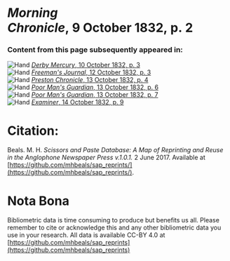 # *Morning Chronicle*, 9 October 1832, p. 2  
  
### Content from this page subsequently appeared in:  
![Hand](http://scissorsandpaste.net/wp-content/uploads/2017/06/smallhandpointer.png) [*Derby Mercury*, 10 October 1832, p. 3](https://mhbeals.github.io/sap_html/Derby-Mercury/Derby-Mercury-10-October-1832-p-3)  
![Hand](http://scissorsandpaste.net/wp-content/uploads/2017/06/smallhandpointer.png) [*Freeman's Journal*, 12 October 1832, p. 3](https://mhbeals.github.io/sap_html/Freeman's-Journal/Freeman's-Journal-12-October-1832-p-3)  
![Hand](http://scissorsandpaste.net/wp-content/uploads/2017/06/smallhandpointer.png) [*Preston Chronicle*, 13 October 1832, p. 4](https://mhbeals.github.io/sap_html/Preston-Chronicle/Preston-Chronicle-13-October-1832-p-4)  
![Hand](http://scissorsandpaste.net/wp-content/uploads/2017/06/smallhandpointer.png) [*Poor Man's Guardian*, 13 October 1832, p. 6](https://mhbeals.github.io/sap_html/Poor-Man's-Guardian/Poor-Man's-Guardian-13-October-1832-p-6)  
![Hand](http://scissorsandpaste.net/wp-content/uploads/2017/06/smallhandpointer.png) [*Poor Man's Guardian*, 13 October 1832, p. 7](https://mhbeals.github.io/sap_html/Poor-Man's-Guardian/Poor-Man's-Guardian-13-October-1832-p-7)  
![Hand](http://scissorsandpaste.net/wp-content/uploads/2017/06/smallhandpointer.png) [*Examiner*, 14 October 1832, p. 9](https://mhbeals.github.io/sap_html/Examiner/Examiner-14-October-1832-p-9)  


# Citation: 

Beals. M. H. *Scissors and Paste Database: A Map of Reprinting and Reuse in the Anglophone Newspaper Press v.1.0.1.* 2 June 2017. Available at [https://github.com/mhbeals/sap_reprints/](https://github.com/mhbeals/sap_reprints/). 

# Nota Bona

Bibliometric data is time consuming to produce but benefits us all. Please remember to cite or acknowledge this and any other bibliometric data you use in your research. All data is available CC-BY 4.0 at [https://github.com/mhbeals/sap_reprints](https://github.com/mhbeals/sap_reprints)